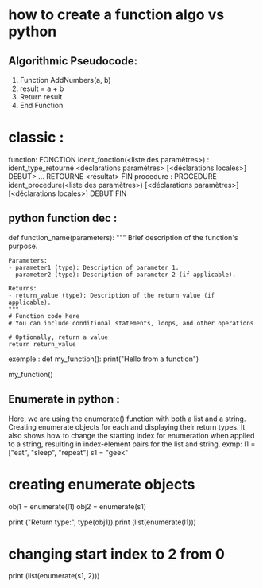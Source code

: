 # how to create a function algo vs python 
## Algorithmic Pseudocode:
1. Function AddNumbers(a, b)
2.   result = a + b
3.   Return result
4. End Function
# classic :
function:
FONCTION ident_fonction(<liste des paramètres>) : ident_type_retourné
       <déclarations paramètres>
       [<déclarations locales>]
  DEBUT>
       <instruction>
    ...
  RETOURNE <résultat>
  FIN
  procedure :
  PROCEDURE ident_procedure(<liste des paramètres>)
       [<déclarations paramètres>]
       [<déclarations locales>]
  DEBUT
       <instructions>
  FIN
## python function dec : 
def function_name(parameters):
    """
    Brief description of the function's purpose.

    Parameters:
    - parameter1 (type): Description of parameter 1.
    - parameter2 (type): Description of parameter 2 (if applicable).

    Returns:
    - return_value (type): Description of the return value (if applicable).
    """
    # Function code here
    # You can include conditional statements, loops, and other operations

    # Optionally, return a value
    return return_value
 exemple :
 def my_function():
  print("Hello from a function")

my_function()
##  Enumerate in python : 
Here, we are using the enumerate() function with both a list and a string. Creating enumerate objects for each and displaying their return types. It also shows how to change the starting index for enumeration when applied to a string, resulting in index-element pairs for the list and string.
exmp: 
l1 = ["eat", "sleep", "repeat"]
s1 = "geek"

# creating enumerate objects
obj1 = enumerate(l1)
obj2 = enumerate(s1)

print ("Return type:", type(obj1))
print (list(enumerate(l1)))

# changing start index to 2 from 0
print (list(enumerate(s1, 2)))

